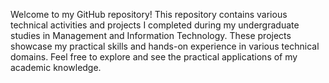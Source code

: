 Welcome to my GitHub repository! This repository contains various technical activities and projects I completed during my undergraduate studies in Management and Information Technology. These projects showcase my practical skills and hands-on experience in various technical domains. Feel free to explore and see the practical applications of my academic knowledge.
